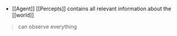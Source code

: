 - [[Agent]] [[Percepts]] contains all relevant information about the [[world]]

>can observe everything